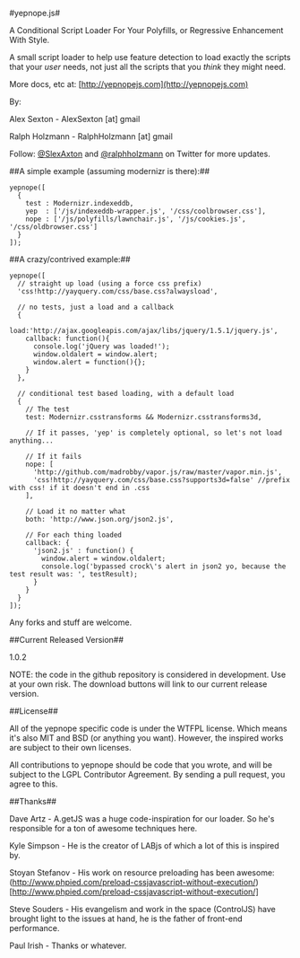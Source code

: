 #yepnope.js#

A Conditional Script Loader For Your Polyfills, or Regressive Enhancement With Style.

A small script loader to help use feature detection to load exactly the scripts that your _user_ needs, not just all the scripts that you _think_ they might need.

More docs, etc at: [http://yepnopejs.com](http://yepnopejs.com)

By:

Alex Sexton - AlexSexton [at] gmail
 
Ralph Holzmann - RalphHolzmann [at] gmail


Follow: [@SlexAxton](http://twitter.com/SlexAxton) and [@ralphholzmann](http://twitter.com/ralphholzmann) on Twitter for more updates.

##A simple example (assuming modernizr is there):##

    yepnope([
      {
        test : Modernizr.indexeddb,
        yep  : ['/js/indexeddb-wrapper.js', '/css/coolbrowser.css'],
        nope : ['/js/polyfills/lawnchair.js', '/js/cookies.js', '/css/oldbrowser.css']
      }
    ]);

##A crazy/contrived example:##

    yepnope([
      // straight up load (using a force css prefix)
      'css!http://yayquery.com/css/base.css?alwaysload',
      
      // no tests, just a load and a callback
      {
        load:'http://ajax.googleapis.com/ajax/libs/jquery/1.5.1/jquery.js',
        callback: function(){
          console.log('jQuery was loaded!');
          window.oldalert = window.alert;
          window.alert = function(){};
        }
      },
      
      // conditional test based loading, with a default load
      {
        // The test
        test: Modernizr.csstransforms && Modernizr.csstransforms3d,
        
        // If it passes, 'yep' is completely optional, so let's not load anything...
        
        // If it fails
        nope: [
          'http://github.com/madrobby/vapor.js/raw/master/vapor.min.js',
          'css!http://yayquery.com/css/base.css?supports3d=false' //prefix with css! if it doesn't end in .css
        ],
        
        // Load it no matter what
        both: 'http://www.json.org/json2.js',
        
        // For each thing loaded
        callback: {
          'json2.js' : function() {
            window.alert = window.oldalert;
            console.log('bypassed crock\'s alert in json2 yo, because the test result was: ', testResult);
          }
        }
      }
    ]);



Any forks and stuff are welcome.

##Current Released Version##

1.0.2

NOTE: the code in the github repository is considered in development. Use at your own risk. The download buttons will link to our current release version.

##License##

All of the yepnope specific code is under the WTFPL license. Which means it's also MIT and BSD (or anything you want). However, the inspired works are subject to their own licenses.

All contributions to yepnope should be code that you wrote, and will be subject to the LGPL Contributor Agreement. By sending a pull request, you agree to this.

##Thanks##

Dave Artz       - A.getJS was a huge code-inspiration for our loader. So he's responsible for a ton of awesome techniques here.

Kyle Simpson    - He is the creator of LABjs of which a lot of this is inspired by.

Stoyan Stefanov - His work on resource preloading has been awesome: (http://www.phpied.com/preload-cssjavascript-without-execution/)[http://www.phpied.com/preload-cssjavascript-without-execution/]

Steve Souders   - His evangelism and work in the space (ControlJS) have brought light to the issues at hand, he is the father of front-end performance.

Paul Irish      - Thanks or whatever.
